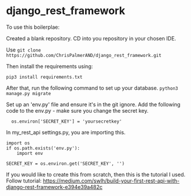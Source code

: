 # django_rest_framework
To use this boilerplae:



Created a blank repository. 
CD into you repository in your chosen IDE.

Use ```git clone https://github.com/ChrisPalmerAND/django_rest_framework.git```

Then install the requirements using:

```pip3 install requirements.txt```

After that, run the following command to set up your database. 
```python3 manage.py migrate```


Set up an 'env.py' file and ensure it's in the git ignore.
Add the following code to the env.py - make sure you change the secret key.

```import os 
  os.environ['SECRET_KEY'] = 'yoursecretkey'
```

In my_rest_api settings.py, you are importing this. 
```
import os
if os.path.exists('env.py'):
    import env

SECRET_KEY = os.environ.get('SECRET_KEY', '')
```

If you would like to create this from scratch, then this is the tutorial I used.
Follow tutorial: 
https://medium.com/swlh/build-your-first-rest-api-with-django-rest-framework-e394e39a482c

